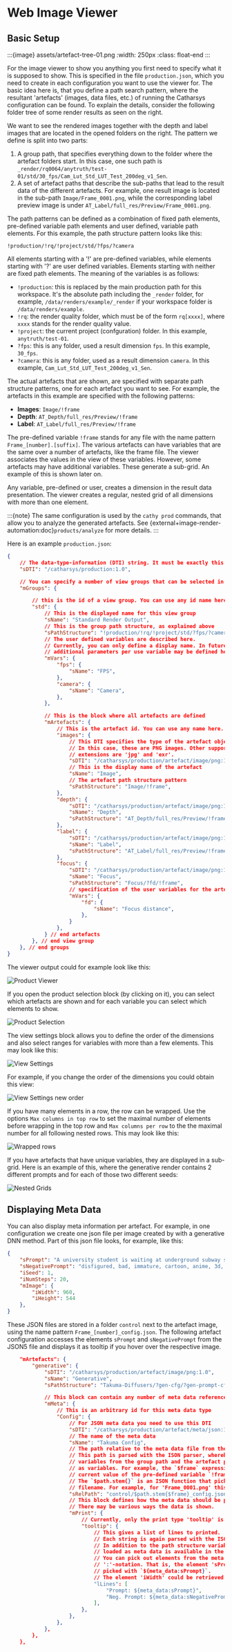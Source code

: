 <!---
<LICENSE id="CC BY-SA 4.0">
    
    Image-Render Setup module documentation
    Copyright 2022 Robert Bosch GmbH and its subsidiaries
    
    This work is licensed under the 
    
        Creative Commons Attribution-ShareAlike 4.0 International License.
    
    To view a copy of this license, visit 
        http://creativecommons.org/licenses/by-sa/4.0/ 
    or send a letter to 
        Creative Commons, PO Box 1866, Mountain View, CA 94042, USA.
    
</LICENSE>
--->
# Web Image Viewer

## Basic Setup

:::{image} assets/artefact-tree-01.png
:width: 250px
:class: float-end
:::

For the image viewer to show you anything you first need to specify what it is supposed to show. This is specified in the file `production.json`, which you need to create in each configuration you want to use the viewer for. The basic idea here is, that you define a path search pattern, where the resultant 'artefacts' (images, data files, etc.) of running the Catharsys configuration can be found. To explain the details, consider the following folder tree of some render results as seen on the right.

We want to see the rendered images together with the depth and label images that are located in the opened folders on the right. The pattern we define is split into two parts:

1. A group path, that specifies everything down to the folder where the artefact folders start. In this case, one such path is `_render/rq0064/anytruth/test-01/std/30_fps/Cam_Lut_Std_LUT_Test_200deg_v1_Sen`. 
2. A set of artefact paths that describe the sub-paths that lead to the result data of the different artefacts. For example, one result image is located in the sub-path `Image/Frame_0001.png`, while the corresponding label preview image is under `AT_Label/full_res/Preview/Frame_0001.png`.

The path patterns can be defined as a combination of fixed path elements, pre-defined variable path elements and user defined, variable path elements. For this example, the path structure pattern looks like this:

```
!production/!rq/!project/std/?fps/?camera
```

All elements starting with a '!' are pre-defined variables, while elements starting with '?' are user defined variables. Elements starting with neither are fixed path elements. The meaning of the variables is as follows:

- `!production`: this is replaced by the main production path for this workspace. It's the absolute path including the `_render` folder, for example, `/data/renders/example/_render` if your workspace folder is  `/data/renders/example`.
- `!rq`: the render quality folder, which must be of the form `rq[xxxx]`, where `xxxx` stands for the render quality value.
- `!project`: the current project (confguration) folder. In this example, `anytruth/test-01`. 
- `?fps`: this is any folder, used a result dimension `fps`. In this example, `30_fps`.
- `?camera`: this is any folder, used as a result dimension `camera`. In this example, `Cam_Lut_Std_LUT_Test_200deg_v1_Sen`.

The actual artefacts that are shown, are specified with separate path structure patterns, one for each artefact you want to see. For example, the artefacts in this example are specified with the following patterns:

- **Images**: `Image/!frame`
- **Depth**: `AT_Depth/full_res/Preview/!frame`
- **Label**: `AT_Label/full_res/Preview/!frame`

The pre-defined variable `!frame` stands for any file with the name pattern `Frame_[number].[suffix]`. The various artefacts can have variables that are the same over a number of artefacts, like the frame file. The viewer associates the values in the view of these variables. However, some artefacts may have additional variables. These generate a sub-grid. An example of this is shown later on.

Any variable, pre-defined or user, creates a dimension in the result data presentation. The viewer creates a regular, nested grid of all dimensions with more than one element.

:::{note}
The same configuration is used by the `cathy prod` commands, that allow you to analyze the generated artefacts. See {external+image-render-automation:doc}`products/analyze` for more details.
:::

Here is an example `production.json`:

```json
{
    // The data-type-information (DTI) string. It must be exactly this.
    "sDTI": "/catharsys/production:1.0",

    // You can specify a number of view groups that can be selected in the viewer
    "mGroups": {

        // this is the id of a view group. You can use any id name here.
        "std": {
            // This is the displayed name for this view group
            "sName": "Standard Render Output",
            // This is the group path structure, as explained above
            "sPathStructure": "!production/!rq/!project/std/?fps/?camera",
            // The user defined variables are described here.
            // Currently, you can only define a display name. In future versions
            // additional parameters per use variable may be defined here.
            "mVars": {
                "fps": {
                    "sName": "FPS",
                },
                "camera": {
                    "sName": "Camera",
                },
            },

            // This is the block where all artefacts are defined
            "mArtefacts": {
                // This is the artefact id. You can use any name here.
                "images": {
                    // This DTI specifies the type of the artefact object.
                    // In this case, these are PNG images. Other supported image file
                    // extensions are 'jpg' and 'exr'.
                    "sDTI": "/catharsys/production/artefact/image/png:1.0",
                    // This is the display name of the artefact
                    "sName": "Image",
                    // The artefact path structure pattern
                    "sPathStructure": "Image/!frame",
                },
                "depth": {
                    "sDTI": "/catharsys/production/artefact/image/png:1.0",
                    "sName": "Depth",
                    "sPathStructure": "AT_Depth/full_res/Preview/!frame",
                },
                "label": {
                    "sDTI": "/catharsys/production/artefact/image/png:1.0",
                    "sName": "Label",
                    "sPathStructure": "AT_Label/full_res/Preview/!frame",
                },
                "focus": {
                    "sDTI": "/catharsys/production/artefact/image/png:1.0",
                    "sName": "Focus",
                    "sPathStructure": "Focus/?fd/!frame",
                    // specification of the user variables for the artefact path structure
                    "mVars": {
                        "fd": {
                            "sName": "Focus distance",
                        },
                    }
                },
            } // end artefacts
        }, // end view group
    }, // end groups
}
```

The viewer output could for example look like this:

![Product Viewer](assets/product-view-01.png)

If you open the product selection block (by clicking on it), you can select which artefacts are shown and for each variable you can select which elements to show.

![Product Selection](assets/product-selection-01.png)

The view settings block allows you to define the order of the dimensions and also select ranges for variables with more than a few elements. This may look like this:

![View Settings](assets/view-settings-01.png)

For example, if you change the order of the dimensions you could obtain this view:

![View Settings new order](assets/view-settings-02.png)

If you have many elements in a row, the row can be wrapped. Use the options `Max columns in top row` to set the maximal number of elements before wrapping in the top row and `Max columns per row` to the the maximal number for all following nested rows. This may look like this:

![Wrapped rows](assets/view-long-rows-01.png)

If you have artefacts that have unique variables, they are displayed in a sub-grid. Here is an example of this, where the generative render contains 2 different prompts and for each of those two different seeds:

![Nested Grids](assets/view-sub-grid-01.png)


## Displaying Meta Data

You can also display meta information per artefact. For example, in one configuration we create one json file per image created by with a generative DNN method. Part of this json file looks, for example, like this:

```json
{
    "sPrompt": "A university student is waiting at underground subway station after school.",
    "sNegativePrompt": "disfigured, bad, immature, cartoon, anime, 3d, painting, b&w, monochrome, lowres, bad anatomy, worst quality, low quality",
    "iSeed": 1,
    "iNumSteps": 20,
    "mImage": {
        "iWidth": 960,
        "iHeight": 544
    },
}
```

These JSON files are stored in a folder `control` next to the artefact image, using the name pattern `Frame_[number]_config.json`. The following artefact configuration accesses the elements `sPrompt` and `sNegativePrompt` from the JSON5 file and displays it as tooltip if you hover over the respective image.

```json
    "mArtefacts": {
        "generative": {
            "sDTI": "/catharsys/production/artefact/image/png:1.0",
            "sName": "Generative",
            "sPathStructure": "Takuma-Diffusers/?gen-cfg/?gen-prompt-cfg/?prompt/?seed/!frame",

            // This block can contain any number of meta data references
            "mMeta": {
                // This is an arbitrary id for this meta data type
                "Config": {
                    // For JSON meta data you need to use this DTI
                    "sDTI": "/catharsys/production/artefact/meta/json:1.0",
                    // The name of the meta data
                    "sName": "Takuma Config",
                    // The path relative to the meta data file from the artefact
                    // This path is parsed with the ISON parser, whereby all path structure
                    // variables from the group path and the artefact path are available
                    // as variables. For example, the `$frame` expression references the
                    // current value of the pre-defined variable `!frame`. 
                    // The `$path.stem{}` is an ISON function that picks out the stem of a 
                    // filename. For example, for 'Frame_0001.png' this would be 'Frame_0001'.
                    "sRelPath": "control/$path.stem{$frame}_config.json",
                    // This block defines how the meta data should be printed.
                    // There may be various ways the data is shown.
                    "mPrint": {
                        // Currently, only the print type 'tooltip' is defined. 
                        "tooltip": {
                            // This gives a list of lines to printed.
                            // Each string is again parsed with the ISON parser.
                            // In addition to the path structure variables, the whole JSON file
                            // loaded as meta data is available in the variable `meta_data`.
                            // You can pick out elements from the meta data dictionary using the
                            // ':'-notation. That is, the element 'sPrompt' from the JSON file is
                            // picked with `${meta_data:sPrompt}`. 
                            // The element 'iWidth' could be retrieved with `${meta_data:mImage:iWidth}`.
                            "lLines": [
                                "Prompt: ${meta_data:sPrompt}",
                                "Neg. Prompt: ${meta_data:sNegativePrompt}",
                            ],
                        },
                    },
                },
            },
        },
    },
```


